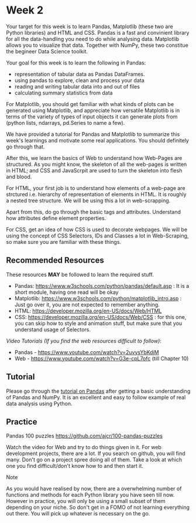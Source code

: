 # Week 2

Your target for this week is to learn Pandas, Matplotlib (these two are Python libraries) and HTML and CSS. Pandas is a fast and convinient library for all the data-handling you need to do while analysing data. Matplotlib allows you to visualize that data. Together with NumPy, these two constitue the begineer Data Science toolkit. 

Your goal for this week is to learn the following in Pandas:

- representation of tabular data as Pandas DataFrames.
- using pandas to explore, clean and process your data
- reading and writing tabular data into and out of files 
- calculating summary statistics from data


For Matplotlib, you should get familiar with what kinds of plots can be generated using Matplotlib, and appreciate how versatile Matplotlib is in terms of the variety of types of input objects it can generate plots from (python lists, ndarrays, pd.Series to name a few).

We have provided a tutorial for Pandas and Matplotlib to summarize this week's learnings and motivate some real applications. You should definitely go through that.

After this, we learn the basics of Web to understand how Web-Pages are structured. As you might know, the skeleton of all the web-pages is written in HTML; and CSS and JavaScrpit are used to turn the skeleton into flesh and blood.

For HTML, your first job is to understand how elements of a web-page are strctured i.e. hierarchy of representation of elements in HTML. It is roughly a nested tree structure. We will be using this a lot in web-scrapping. 

Apart from this, do go through the basic tags and attributes. Understand how attributes define element properties. 

For CSS, get an idea of how CSS is used to decorate webpages. We will be using the concept of CSS Selectors, IDs and Classes a lot in Web-Scraping, so make sure you are familiar with these things.

## Recommended Resources

These resources **MAY** be followed to learn the required stuff. 

- Pandas: <https://www.w3schools.com/python/pandas/default.asp> : It is a short module, having one read will be okay
- Matplotlib: <https://www.w3schools.com/python/matplotlib_intro.asp> : Just go over it, you are not expected to remember anything.
- HTML: <https://developer.mozilla.org/en-US/docs/Web/HTML> 
- CSS: <https://developer.mozilla.org/en-US/docs/Web/CSS> : for this one, you can skip how to style and animation stuff, but make sure that you understand usage of Selectors.

*Video Tutorials (If you find the web resources difficult to follow)*:

- Pandas - <https://www.youtube.com/watch?v=2uvysYbKdjM>
- Web - <https://www.youtube.com/watch?v=G3e-cpL7ofc> (till Chapter 10)

## Tutorial 

Please go through the [tutorial on Pandas](./Pandas-Tutorial/pandas-data-analysis.ipynb) after getting a basic understanding of Pandas and NumPy. It is an excellent and easy to follow example of real data analysis using Python.

## Practice

Pandas 100 puzzles https://github.com/ajcr/100-pandas-puzzles

Watch the video for Web and try to do things given in it.
For web development projects, there are a lot. If you search on github, you will find many. Don't go on a project spree doing all of them. Take a look at which one you find difficult/don't know how to and then start it.

>[!NOTE]
> As you would have realised by now, there are a overwhelming number of functions and methods for each Python library you have seen till now. However in practice, you will only be using a small subset of them depending on your niche. So don't get in a FOMO of not learning everything out there. You will pick up whatever is necessary on the go.
